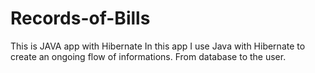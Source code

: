 # Records-of-Bills
This is JAVA app with Hibernate
In this app I use Java with Hibernate to create an ongoing flow of informations. From database to the user.

